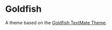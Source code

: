 # Goldfish

A theme based on the [Goldfish TextMate Theme](http://colorsublime.com/theme/Goldfish).
